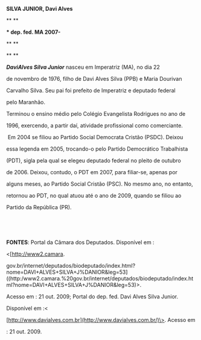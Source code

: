 **SILVA JUNIOR, Davi Alves**



** **



**\* dep. fed. MA 2007-**



** **



** **



***Davi******Alves Silva Junior*** nasceu em Imperatriz (MA), no dia 22

de novembro de 1976, filho de Davi Alves Silva (PPB) e Maria Dourivan

Carvalho Silva. Seu pai foi prefeito de Imperatriz e deputado federal

pelo Maranhão.



Terminou o ensino médio pelo Colégio Evangelista Rodrigues no ano de

1996, exercendo, a partir daí, atividade profissional como comerciante.



 Em 2004 se filiou ao Partido Social Democrata Cristão (PSDC). Deixou

essa legenda em 2005, trocando-o pelo Partido Democrático Trabalhista

(PDT), sigla pela qual se elegeu deputado federal no pleito de outubro

de 2006. Deixou, contudo, o PDT em 2007, para filiar-se, apenas por

alguns meses, ao Partido Social Cristão (PSC). No mesmo ano, no entanto,

retornou ao PDT, no qual atuou até o ano de 2009, quando se filiou ao

Partido da República (PR).



 



 



**FONTES**: Portal da Câmara dos Deputados. Disponível em :

\<[http://www2.camara.

gov.br/internet/deputados/biodeputado/index.html?nome=DAVI+ALVES+SILVA+J%DANIOR&leg=53]((http:/www2.camara.%20gov.br/internet/deputados/biodeputado/index.html?nome=DAVI+ALVES+SILVA+J%DANIOR&leg=53)\>.

Acesso em : 21 out. 2009; Portal do dep. fed. Davi Alves Silva Junior.

Disponível em :\<

[http://www.davialves.com.br](http://www.davialves.com.br/)\>. Acesso em

: 21 out. 2009.



 



 



 

